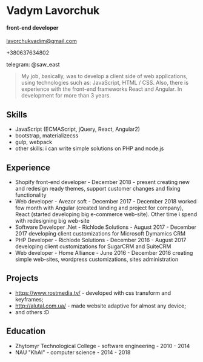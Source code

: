 # Vadym Lavorchuk
#### front-end developer
lavorchukvadim@gmail.com

+380637634802

telegram: @saw_east

>My job, basically, was to develop a client side of web applications, using technologies such as: JavaScript, HTML / CSS. Also, there is experience with the front-end frameworks React and Angular. In development for more than 3 years.

## Skills
 - JavaScript (ECMAScript, jQuery, React, Angular2)
 - bootstrap, materializecss
 - gulp, webpack
 - other skills: i can write simple solutions on PHP and node.js

## Experience

 - Shopify front-end developer - December 2018 - present
 creating new and redesign ready themes, support customer changes and fixing functionality
 - Web developer - Avezor soft - December 2017 - December 2018
 worked few month with Angular (created landing and project for company), React (started developing big e-commerce web-site). Other time i spend with redesigning big web-site
 - Software Developer .Net - Richlode Solutions - August 2017 - December 2017
 developing client customizations for Microsoft Dymamics CRM
 - PHP Developer - Richlode Solutions - December 2016 - August 2017
 developing client customizations for SugarCRM and SuiteCRM
 - Web developer - Home Alliance - June 2016 - December 2016
 creating simple web-sites, wordpress customizations, sites administration

## Projects 
 - https://www.rostmedia.tv/ - developed with css transform and keyframes;
 - http://alutal.com.ua/ - made website adaptive for almost any device;
 - and others :D

## Education
- Zhytomyr Technological College - software engineering - 2010 - 2014
- NAU "KhAI" - computer science - 2014 - 2018
